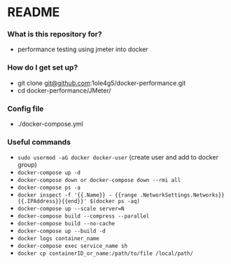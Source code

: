 # README #


### What is this repository for? ###

* performance testing using jmeter into docker

### How do I get set up? ###

* git clone git@github.com:1ole4g5/docker-performance.git
* cd docker-performance/JMeter/

### Config file ###
* ./docker-compose.yml

### Useful commands ###
* `sudo usermod -aG docker docker-user` (create user and add to docker group)
* `docker-compose up -d`
* `docker-compose down or docker-compose down --rmi all`
* `docker-compose ps -a`
* `docker inspect -f '{{.Name}} - {{range .NetworkSettings.Networks}}{{.IPAddress}}{{end}}' $(docker ps -aq)`
* `docker-compose up --scale server=N`
* `docker-compose build --compress --parallel`
* `docker-compose build --no-cache`
* `docker-compose up --build -d`
* `docker logs container_name`
* `docker-compose exec service_name sh`
* `docker cp containerID_or_name:/path/to/file /local/path/`